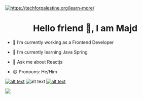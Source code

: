 <a href="https://techforpalestine.org/learn-more/" target="_blank">
 <img src="https://raw.githubusercontent.com/Safouene1/support-palestine-banner/master/banner-support.svg" alt="https://techforpalestine.org/learn-more/" />
 </a>
<h1 align='center'><b> Hello friend 👋, I am Majd </b></h1>



- 🔭 I’m currently working as a Frontend Developer
- 🌱 I’m currently learning Java Spring

- 💬 Ask me about Reactjs 

- 😄 Pronouns: He/Him

<a target="_blank" href="https://www.linkedin.com/in/majd-ajroudi">![alt text](https://img.shields.io/badge/-LinkedIn-0e76a8?style=plastic&logo=linkedIn)</a>
![alt text](https://img.shields.io/badge/-majd.ajroudi@gmail.com-ffffff?style=plastic&logo=gmail)
<a target="_blank" href="https://majd-ajroudi.netlify.app">![alt text](https://img.shields.io/badge/-majdajroudi.com-535d62?style=plastic&logo=null)</a>


<img src="https://github-readme-stats.vercel.app/api?username=majdajroudi&&show_icons=true&title_color=ffffff&icon_color=bb2acf&text_color=daf7dc&bg_color=151515" />


<!--
- ⚡ Fun fact: ...
 - 👯 I’m looking to collaborate on ReactJS
- 🤔 I’m looking for help with ...
- 📫 How to reach me: 
-->
